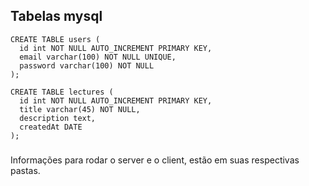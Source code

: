 ## Tabelas mysql

```
CREATE TABLE users (
  id int NOT NULL AUTO_INCREMENT PRIMARY KEY,
  email varchar(100) NOT NULL UNIQUE,
  password varchar(100) NOT NULL
);

CREATE TABLE lectures (
  id int NOT NULL AUTO_INCREMENT PRIMARY KEY,
  title varchar(45) NOT NULL,
  description text,
  createdAt DATE
);
```

###
Informações para rodar o server e o client, estão em suas respectivas pastas.